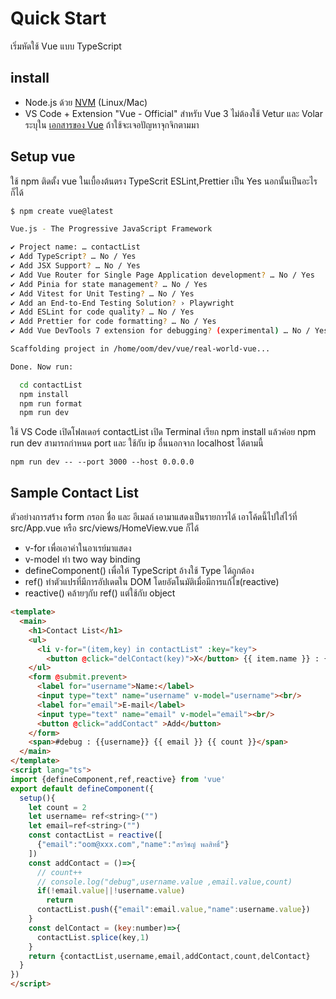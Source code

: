# Quick Start
เริ่มหัดใช้ Vue แบบ TypeScript 
## install 
- Node.js ด้วย [NVM](https://github.com/nvm-sh/nvm?tab=readme-ov-file#installing-and-updating) (Linux/Mac)
- VS Code + Extension "Vue - Official"
สำหรับ Vue 3 ไม่ต้องใช้ Vetur และ Volar ระบุใน [เอกสารของ Vue](https://vuejs.org/guide/scaling-up/tooling#ide-support) ถ้าใช้จะเจอปัญหาจุกจิกตามมา

## Setup vue
ใช้ npm ติดตั้ง vue ในเบื้องต้นตรง TypeScrit ESLint,Prettier เป็น Yes นอกนั้นเป็นอะไรก็ได้

```bash
$ npm create vue@latest

Vue.js - The Progressive JavaScript Framework

✔ Project name: … contactList
✔ Add TypeScript? … No / Yes
✔ Add JSX Support? … No / Yes
✔ Add Vue Router for Single Page Application development? … No / Yes
✔ Add Pinia for state management? … No / Yes
✔ Add Vitest for Unit Testing? … No / Yes
✔ Add an End-to-End Testing Solution? › Playwright
✔ Add ESLint for code quality? … No / Yes
✔ Add Prettier for code formatting? … No / Yes
✔ Add Vue DevTools 7 extension for debugging? (experimental) … No / Yes

Scaffolding project in /home/oom/dev/vue/real-world-vue...

Done. Now run:

  cd contactList
  npm install
  npm run format
  npm run dev

```
ใช้ VS Code เปิดโฟลเดอร์ contactList เปิด Terminal เรียก npm install แล้วค่อย npm run dev สามารถกำหนด port และ ใช้กับ ip อื่นนอกจาก localhost ได้ตามนี้

```
npm run dev -- --port 3000 --host 0.0.0.0
```



## Sample Contact List
ตัวอย่างการสร้าง form กรอก ชื่อ และ อีเมลล์ เอามาแสดงเป็นรายการได้ เอาโค้ดนี้ไปใส่ไว้ที่ src/App.vue หรือ src/views/HomeView.vue ก็ได้
- v-for เพื่อเอาค่าในอาเรย์มาแสดง
- v-model ทำ two way binding
- defineComponent() เพื่อให้ TypeScript อ้างใช้ Type ได้ถูกต้อง
- ref() ทำตัวแปรที่มีการอัปเดตใน DOM โดยอัตโนมัติเมื่อมีการแก้ไข(reactive) 
- reactive() คล้ายๆกับ ref() แต่ใช้กับ object
```html
<template>
  <main>
    <h1>Contact List</h1>
    <ul>
      <li v-for="(item,key) in contactList" :key="key"> 
        <button @click="delContact(key)">X</button> {{ item.name }} : {{ item.email }}  </li>
    </ul>
    <form @submit.prevent>
      <label for="username">Name:</label>
      <input type="text" name="username" v-model="username"><br/>
      <label for="email">E-mail</label>
      <input type="text" name="email" v-model="email"><br/>
      <button @click="addContact" >Add</button>
    </form>
    <span>#debug : {{username}} {{ email }} {{ count }}</span>
  </main>
</template>
<script lang="ts">
import {defineComponent,ref,reactive} from 'vue'
export default defineComponent({
  setup(){
    let count = 2
    let username= ref<string>("")
    let email=ref<string>("")
    const contactList = reactive([
      {"email":"oom@xxx.com","name":"สรวิชญ์ พลสิทธิ์"}
    ])
    const addContact = ()=>{
      // count++
      // console.log("debug",username.value ,email.value,count)
      if(!email.value||!username.value) 
        return
      contactList.push({"email":email.value,"name":username.value})
    }
    const delContact = (key:number)=>{
      contactList.splice(key,1)
    }
    return {contactList,username,email,addContact,count,delContact}
  }
})
</script>
```